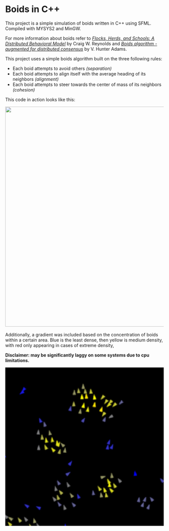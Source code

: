 # **Boids in C++**

This project is a simple simulation of boids written in C++ using SFML.
Compiled with MYSYS2 and MinGW.

For more information about boids refer to [*Flocks, Herds, and Schools: A Distributed Behavioral Model*](https://www.cs.toronto.edu/~dt/siggraph97-course/cwr87/) by Craig W. Reynolds and [*Boids algorithm - augmented for distributed consensus*](https://vanhunteradams.com/Pico/Animal_Movement/Boids-algorithm.html) by V. Hunter Adams.

This project uses a simple boids algorithm built on the three following rules:
<ul>
  <li>Each boid attempts to avoid others <i>(separation)</i></li>
  <li>Each boid attempts to align itself with the average heading of its neighbors <i>(alignment)</i></li>
  <li>Each boid attempts to steer towards the center of mass of its neighbors <i>(cohesion)</i></li>
</ul>

This code in action looks like this:

<img src="readme_assets/boids_example.gif" width="700" height="700" />

Additionally, a gradient was included based on the concentration of boids within a certain area. Blue is the least dense, then yellow is medium density, with red only appearing in cases of extreme density, 

**Disclaimer: may be significantly laggy on some systems due to cpu limitations.**


<img src="readme_assets/boids_example.jpg" alt="picture_logo" style="width:auto;">